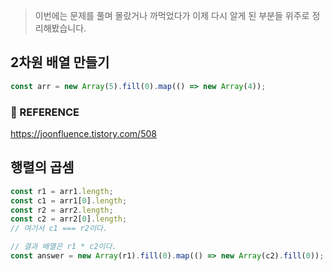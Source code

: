 > 이번에는 문제를 풀며 몰랐거나 까먹었다가 이제 다시 알게 된 부분들 위주로 정리해봤습니다.

## 2차원 배열 만들기

```js
const arr = new Array(5).fill(0).map(() => new Array(4));
```

### 📄 REFERENCE

https://joonfluence.tistory.com/508

## 행렬의 곱셈

```js
const r1 = arr1.length;
const c1 = arr1[0].length;
const r2 = arr2.length;
const c2 = arr2[0].length;
// 여기서 c1 === r2이다.

// 결과 배열은 r1 * c2이다.
const answer = new Array(r1).fill(0).map(() => new Array(c2).fill(0));
```
